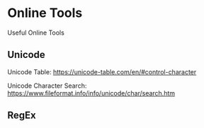# Online Tools
Useful Online Tools
## Unicode
Unicode Table: https://unicode-table.com/en/#control-character

Unicode Character Search: https://www.fileformat.info/info/unicode/char/search.htm

## RegEx

